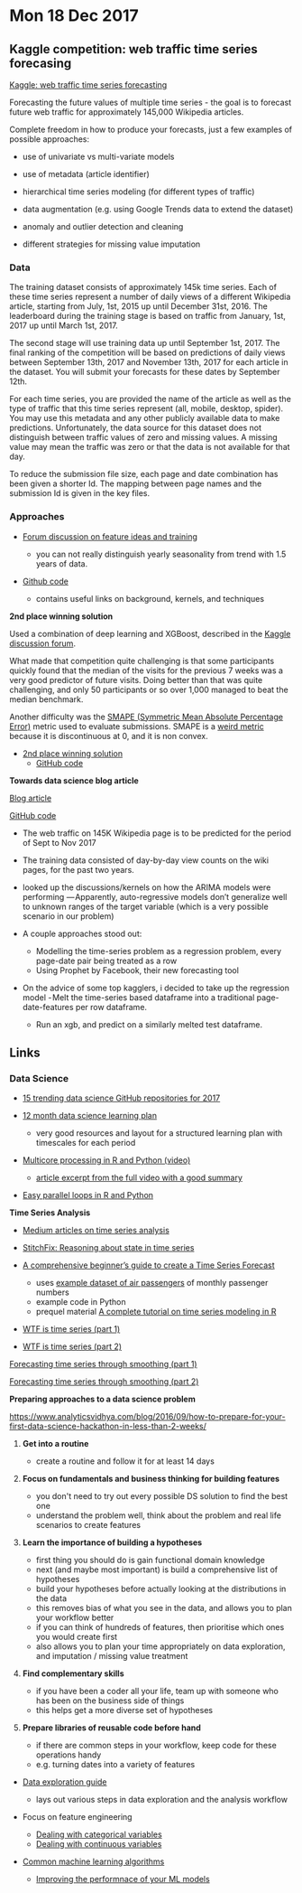 # Mon 18 Dec 2017

## Kaggle competition: web traffic time series forecasing

[Kaggle: web traffic time series forecasting](https://www.kaggle.com/c/web-traffic-time-series-forecasting)

Forecasting the future values of multiple time series - the goal is to forecast future web traffic for approximately 145,000 Wikipedia articles.

Complete freedom in how to produce your forecasts, just a few examples of possible approaches:

- use of univariate vs multi-variate models

- use of metadata (article identifier)

- hierarchical time series modeling (for different types of traffic)

- data augmentation (e.g. using Google Trends data to extend the dataset)

- anomaly and outlier detection and cleaning

- different strategies for missing value imputation

### Data

The training dataset consists of approximately 145k time series. Each of these time series represent a number of daily views of a different Wikipedia article, starting from July, 1st, 2015 up until December 31st, 2016. The leaderboard during the training stage is based on traffic from January, 1st, 2017 up until March 1st, 2017.

The second stage will use training data up until September 1st, 2017. The final ranking of the competition will be based on predictions of daily views between September 13th, 2017 and November 13th, 2017 for each article in the dataset. You will submit your forecasts for these dates by September 12th.

For each time series, you are provided the name of the article as well as the type of traffic that this time series represent (all, mobile, desktop, spider). You may use this metadata and any other publicly available data to make predictions. Unfortunately, the data source for this dataset does not distinguish between traffic values of zero and missing values. A missing value may mean the traffic was zero or that the data is not available for that day.

To reduce the submission file size, each page and date combination has been given a shorter Id. The mapping between page names and the submission Id is given in the key files.

### Approaches

- [Forum discussion on feature ideas and training](https://www.kaggle.com/c/web-traffic-time-series-forecasting/discussion/39395)
    - you can not really distinguish yearly seasonality from trend with 1.5 years of data.

- [Github code](https://github.com/gmontamat/web-traffic-time-series-forecasting)
    - contains useful links on background, kernels, and techniques

**2nd place winning solution**

Used a combination of deep learning and XGBoost, described in the [Kaggle discussion forum](https://www.kaggle.com/c/web-traffic-time-series-forecasting/discussion/39395).

What made that competition quite challenging is that some participants quickly found that the median of the visits for the previous 7 weeks was a very good predictor of future visits.  Doing better than that was quite challenging, and only 50 participants or so over 1,000 managed to beat the median benchmark.

Another difficulty was the [SMAPE (Symmetric Mean Absolute Percentage Error)](https://en.wikipedia.org/wiki/Symmetric_mean_absolute_percentage_error) metric used to evaluate submissions. SMAPE is a [weird metric](https://www.kaggle.com/cpmpml/smape-weirdness) because it is discontinuous at 0, and it is non convex.

- [2nd place winning solution](https://www.ibm.com/developerworks/community/blogs/jfp/entry/2nd_Prize_WInning_Solution_to_Web_Traffic_Forecasting_competition_on_Kaggle?lang=en)
    - [GitHub code](https://github.com/jfpuget/Kaggle/tree/master/WebTrafficPrediction)

**Towards data science blog article**

[Blog article](https://towardsdatascience.com/predicting-web-traffic-on-wikipedia-44004d6b152e)

[GitHub code](https://github.com/shubh24/web_traffic_prediction)

- The web traffic on 145K Wikipedia page is to be predicted for the period of Sept to Nov 2017

- The training data consisted of day-by-day view counts on the wiki pages, for the past two years.

- looked up the discussions/kernels on how the ARIMA models were performing
    — Apparently, auto-regressive models don’t generalize well to unknown ranges of the target variable (which is a very possible scenario in our problem)

- A couple approaches stood out:
    - Modelling the time-series problem as a regression problem, every page-date pair being treated as a row
    - Using Prophet by Facebook, their new forecasting tool

- On the advice of some top kagglers, i decided to take up the regression model
    - Melt the time-series based dataframe into a traditional page-date-features per row dataframe.
    - Run an xgb, and predict on a similarly melted test dataframe.

## Links

### Data Science

- [15 trending data science GitHub repositories for 2017](https://www.analyticsvidhya.com/blog/2017/12/15-data-science-repositories-github-2017/)

- [12 month data science learning plan](https://www.analyticsvidhya.com/blog/2017/01/the-most-comprehensive-data-science-learning-plan-for-2017/)
    - very good resources and layout for a structured learning plan with timescales for each period

- [Multicore processing in R and Python (video)](https://www.dominodatalab.com/resources/multicore-data-science-r-python/?utm_source=blog&utm_medium=post&utm_campaign=multicore-data-science-r-python)
    - [article excerpt from the full video with a good summary](https://blog.dominodatalab.com/multicore-data-science-r-python/)

- [Easy parallel loops in R and Python](https://blog.dominodatalab.com/simple-parallelization/)

**Time Series Analysis**

- [Medium articles on time series analysis](https://medium.com/tag/timeseries)

- [StitchFix: Reasoning about state in time series](http://multithreaded.stitchfix.com/blog/2017/07/13/inventory-time-machine/)

- [A comprehensive beginner’s guide to create a Time Series Forecast](https://www.analyticsvidhya.com/blog/2016/02/time-series-forecasting-codes-python/)
    - uses [example dataset of air passengers](https://www.analyticsvidhya.com/wp-content/uploads/2016/02/AirPassengers.csv) of monthly passenger numbers
    - example code in Python
    - prequel material [A complete tutorial on time series modeling in R](https://www.analyticsvidhya.com/blog/2015/12/complete-tutorial-time-series-modeling/)

- [WTF is time series (part 1)](https://towardsdatascience.com/statistics-is-freaking-hard-wtf-is-time-series-part-1-22a44300c64b)

- [WTF is time series (part 2)](https://medium.com/@NegiPrateek/statistics-is-freaking-hard-wtf-is-time-series-part-2-e9c5d2e72564)

[Forecasting time series through smoothing (part 1)](https://medium.com/@mauriciomaroto/smooth-to-forecast-anything-4de1948b1ef0)

[Forecasting time series through smoothing (part 2)](https://medium.com/@mauriciomaroto/you-can-make-forecasts-too-part-2-3c409c0b7255)

**Preparing approaches to a data science problem**

https://www.analyticsvidhya.com/blog/2016/09/how-to-prepare-for-your-first-data-science-hackathon-in-less-than-2-weeks/

1. **Get into a routine**
    - create a routine and follow it for at least 14 days

2. **Focus on fundamentals and business thinking for building features**
    - you don't need to try out every possible DS solution to find the best one
    - understand the problem well, think about the problem and real life scenarios to create features

3. **Learn the importance of building a hypotheses**
    - first thing you should do is gain functional domain knowledge
    - next (and maybe most important) is build a comprehensive list of hypotheses
    - build your hypotheses before actually looking at the distributions in the data
    - this removes bias of what you see in the data, and allows you to plan your workflow better
    - if you can think of hundreds of features, then prioritise which ones you would create first
    - also allows you to plan your time appropriately on data exploration, and imputation / missing value treatment

4. **Find complementary skills**
    - if you have been a coder all your life, team up with someone who has been on the business side of things
    - this helps get a more diverse set of hypotheses

5. **Prepare libraries of reusable code before hand**
    - if there are common steps in your workflow, keep code for these operations handy
    - e.g. turning dates into a variety of features

- [Data exploration guide](https://www.analyticsvidhya.com/blog/2016/01/guide-data-exploration/)
    - lays out various steps in data exploration and the analysis workflow

- Focus on feature engineering
    - [Dealing with categorical variables](https://www.analyticsvidhya.com/blog/2015/11/easy-methods-deal-categorical-variables-predictive-modeling/)
    - [Dealing with continuous variables](https://www.analyticsvidhya.com/blog/2015/11/8-ways-deal-continuous-variables-predictive-modeling/)

- [Common machine learning algorithms](https://www.analyticsvidhya.com/blog/2015/08/common-machine-learning-algorithms/)
    - [Improving the performnace of your ML models](https://www.analyticsvidhya.com/blog/2015/12/improve-machine-learning-results/)